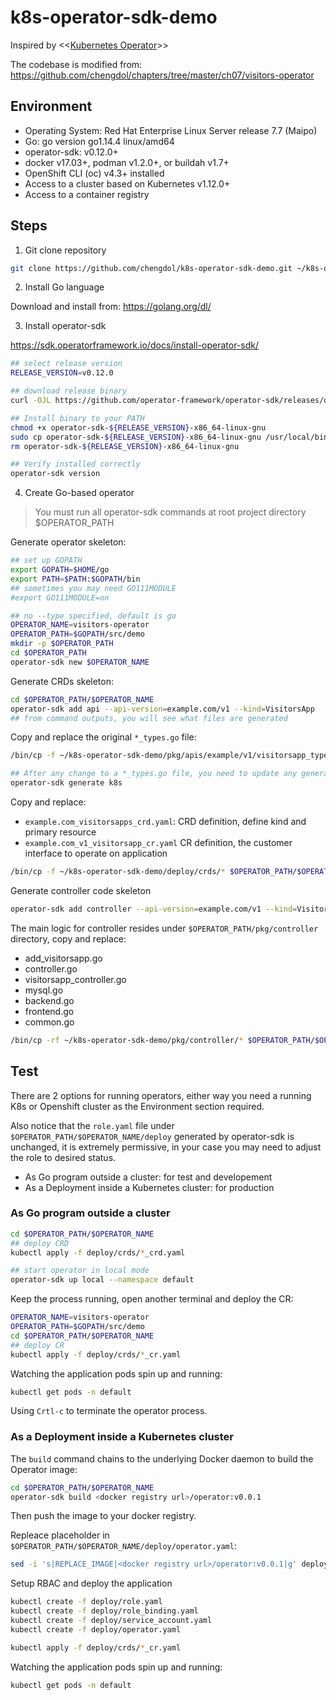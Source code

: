 # k8s-operator-sdk-demo

Inspired by <<[Kubernetes Operator](https://www.amazon.com/Kubernetes-Operators-Automating-Container-Orchestration/dp/1492048046/ref=sr_1_1?crid=100BTNK8YSUT8&dchild=1&keywords=kubernetes+operators&qid=1591893369&sprefix=kubernetes+oper%2Caps%2C206&sr=8-1)>>

The codebase is modified from: 
https://github.com/chengdol/chapters/tree/master/ch07/visitors-operator 

## Environment
- Operating System: Red Hat Enterprise Linux Server release 7.7 (Maipo)
- Go: go version go1.14.4 linux/amd64
- operator-sdk: v0.12.0+
- docker v17.03+, podman v1.2.0+, or buildah v1.7+
- OpenShift CLI (oc) v4.3+ installed
- Access to a cluster based on Kubernetes v1.12.0+
- Access to a container registry

## Steps
1. Git clone repository
```bash
git clone https://github.com/chengdol/k8s-operator-sdk-demo.git ~/k8s-operator-sdk-demo
```

2. Install Go language

Download and install from: https://golang.org/dl/

3. Install operator-sdk

https://sdk.operatorframework.io/docs/install-operator-sdk/
```bash
## select release version
RELEASE_VERSION=v0.12.0

## download release binary
curl -OJL https://github.com/operator-framework/operator-sdk/releases/download/${RELEASE_VERSION}/operator-sdk-${RELEASE_VERSION}-x86_64-linux-gnu

## Install binary to your PATH 
chmod +x operator-sdk-${RELEASE_VERSION}-x86_64-linux-gnu
sudo cp operator-sdk-${RELEASE_VERSION}-x86_64-linux-gnu /usr/local/bin/operator-sdk
rm operator-sdk-${RELEASE_VERSION}-x86_64-linux-gnu

## Verify installed correctly
operator-sdk version
```

4. Create Go-based operator

> You must run all operator-sdk commands at root project directory $OPERATOR_PATH

Generate operator skeleton:
```bash
## set up GOPATH
export GOPATH=$HOME/go
export PATH=$PATH:$GOPATH/bin
## sometimes you may need GO111MODULE
#export GO111MODULE=on

## no --type specified, default is go
OPERATOR_NAME=visitors-operator
OPERATOR_PATH=$GOPATH/src/demo
mkdir -p $OPERATOR_PATH
cd $OPERATOR_PATH
operator-sdk new $OPERATOR_NAME
```

Generate CRDs skeleton:
```bash
cd $OPERATOR_PATH/$OPERATOR_NAME
operator-sdk add api --api-version=example.com/v1 --kind=VisitorsApp
## from command outputs, you will see what files are generated
```

Copy and replace the original `*_types.go` file:
```bash
/bin/cp -f ~/k8s-operator-sdk-demo/pkg/apis/example/v1/visitorsapp_types.go $OPERATOR_PATH/$OPERATOR_NAME/pkg/apis/example/v1/visitorsapp_types.go

## After any change to a *_types.go file, you need to update any generated code
operator-sdk generate k8s
```

Copy and replace:

- `example.com_visitorsapps_crd.yaml`: CRD definition, define kind and primary resource
- `example.com_v1_visitorsapp_cr.yaml` CR definition, the customer interface to operate on application

```bash
/bin/cp -f ~/k8s-operator-sdk-demo/deploy/crds/* $OPERATOR_PATH/$OPERATOR_NAME/deploy/crds
```

Generate controller code skeleton
```bash
operator-sdk add controller --api-version=example.com/v1 --kind=VisitorsApp
```

The main logic for controller resides under `$OPERATOR_PATH/pkg/controller` directory, copy and replace:

- add_visitorsapp.go
- controller.go
- visitorsapp_controller.go
- mysql.go
- backend.go
- frontend.go
- common.go

```bash
/bin/cp -rf ~/k8s-operator-sdk-demo/pkg/controller/* $OPERATOR_PATH/$OPERATOR_NAME/pkg/controller
```

## Test
There are 2 options for running operators, either way you need a running K8s or Openshift cluster as the Environment section required.

Also notice that the `role.yaml` file under `$OPERATOR_PATH/$OPERATOR_NAME/deploy` generated by operator-sdk is unchanged, it is extremely permissive, in your case you may need to adjust the role to desired status.

- As Go program outside a cluster: for test and developement
- As a Deployment inside a Kubernetes cluster: for production


### As Go program outside a cluster
```bash
cd $OPERATOR_PATH/$OPERATOR_NAME
## deploy CRD
kubectl apply -f deploy/crds/*_crd.yaml

## start operator in local mode
operator-sdk up local --namespace default
```

Keep the process running, open another terminal and deploy the CR:
```bash
OPERATOR_NAME=visitors-operator
OPERATOR_PATH=$GOPATH/src/demo
cd $OPERATOR_PATH/$OPERATOR_NAME
## deploy CR
kubectl apply -f deploy/crds/*_cr.yaml
```

Watching the application pods spin up and running:
```bash
kubectl get pods -n default
```

Using `Crtl-c` to terminate the operator process.


### As a Deployment inside a Kubernetes cluster

The `build` command chains to the underlying Docker daemon to build the Operator image:
```bash
cd $OPERATOR_PATH/$OPERATOR_NAME
operator-sdk build <docker registry url>/operator:v0.0.1
```
Then push the image to your docker registry.

Repleace placeholder in `$OPERATOR_PATH/$OPERATOR_NAME/deploy/operator.yaml`:
```bash
sed -i 's|REPLACE_IMAGE|<docker registry url>/operator:v0.0.1|g' deploy/operator.yaml
```

Setup RBAC and deploy the application
```bash
kubectl create -f deploy/role.yaml
kubectl create -f deploy/role_binding.yaml
kubectl create -f deploy/service_account.yaml
kubectl create -f deploy/operator.yaml

kubectl apply -f deploy/crds/*_cr.yaml
```

Watching the application pods spin up and running:
```bash
kubectl get pods -n default
```


